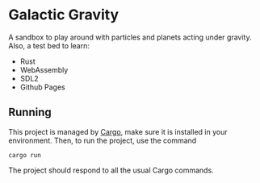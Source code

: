 # Galactic Gravity

A sandbox to play around with particles and planets acting under gravity. 
Also, a test bed to learn:
* Rust
* WebAssembly
* SDL2
* Github Pages

## Running

This project is managed by [Cargo](https://doc.rust-lang.org/cargo/), make sure it is installed in your environment.
Then, to run the project, use the command
```
cargo run
```
The project should respond to all the usual Cargo commands.

